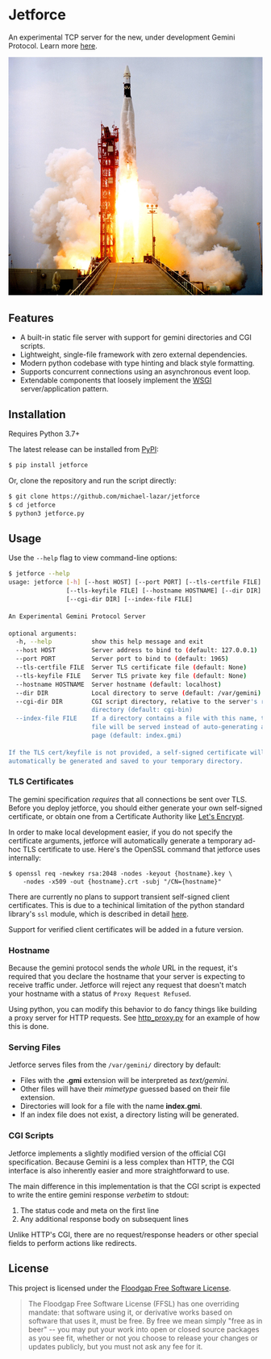# Jetforce

An experimental TCP server for the new, under development Gemini Protocol.
Learn more [here](https://gopher.commons.host/gopher://zaibatsu.circumlunar.space/1/~solderpunk/gemini).

![Rocket Launch](resources/rocket.jpg)

## Features

- A built-in static file server with support for gemini directories and
  CGI scripts.
- Lightweight, single-file framework with zero external dependencies.  
- Modern python codebase with type hinting and black style formatting.
- Supports concurrent connections using an asynchronous event loop.
- Extendable components that loosely implement the [WSGI](https://en.wikipedia.org/wiki/Web_Server_Gateway_Interface)
  server/application pattern.

## Installation

Requires Python 3.7+

The latest release can be installed from [PyPI](https://pypi.org/project/Jetforce/):

```bash
$ pip install jetforce
```

Or, clone the repository and run the script directly:

```bash
$ git clone https://github.com/michael-lazar/jetforce
$ cd jetforce
$ python3 jetforce.py
```

## Usage

Use the ``--help`` flag to view command-line options:

```bash
$ jetforce --help
usage: jetforce [-h] [--host HOST] [--port PORT] [--tls-certfile FILE]
                [--tls-keyfile FILE] [--hostname HOSTNAME] [--dir DIR]
                [--cgi-dir DIR] [--index-file FILE]

An Experimental Gemini Protocol Server

optional arguments:
  -h, --help           show this help message and exit
  --host HOST          Server address to bind to (default: 127.0.0.1)
  --port PORT          Server port to bind to (default: 1965)
  --tls-certfile FILE  Server TLS certificate file (default: None)
  --tls-keyfile FILE   Server TLS private key file (default: None)
  --hostname HOSTNAME  Server hostname (default: localhost)
  --dir DIR            Local directory to serve (default: /var/gemini)
  --cgi-dir DIR        CGI script directory, relative to the server's root
                       directory (default: cgi-bin)
  --index-file FILE    If a directory contains a file with this name, that
                       file will be served instead of auto-generating an index
                       page (default: index.gmi)

If the TLS cert/keyfile is not provided, a self-signed certificate will
automatically be generated and saved to your temporary directory.
```

### TLS Certificates

The gemini specification *requires* that all connections be sent over TLS.
Before you deploy jetforce, you should either generate your own self-signed
certificate, or obtain one from a Certificate Authority like
[Let's Encrypt](https://letsencrypt.org).

In order to make local development easier, if you do not specify the certificate
arguments, jetforce will automatically generate a temporary ad-hoc TLS certificate
to use. Here's the OpenSSL command that jetforce uses internally:


```
$ openssl req -newkey rsa:2048 -nodes -keyout {hostname}.key \
    -nodes -x509 -out {hostname}.crt -subj "/CN={hostname}"
```

There are currently no plans to support transient self-signed client certificates.
This is due to a techinical limitation of the python standard library's ``ssl``
module, which is described in detail 
[here](https://portal.mozz.us/?url=gemini%3A%2F%2Fmozz.us%2Fjournal%2F2019-08-21.txt).

Support for verified client certificates will be added in a future version.

### Hostname

Because the gemini protocol sends the *whole* URL in the request, it's required
that you declare the hostname that your server is expecting to receive traffic
under. Jetforce will reject any request that doesn't match your hostname with a
status of ``Proxy Request Refused``.

Using python, you can modify this behavior to do fancy things like building a
proxy server for HTTP requests. See [http_proxy.py](examples/http_proxy.py) for
an example of how this is done.

### Serving Files

Jetforce serves files from the ``/var/gemini/`` directory by default:

- Files with the **.gmi** extension will be interpreted as *text/gemini*.
- Other files will have their *mimetype* guessed based on their file extension.
- Directories will look for a file with the name **index.gmi**.
- If an index file does not exist, a directory listing will be generated.

### CGI Scripts

Jetforce implements a slightly modified version of the official CGI
specification. Because Gemini is a less complex than HTTP, the CGI interface is
also inherently easier and more straightforward to use.

The main difference in this implementation is that the CGI script is expected
to write the entire gemini response *verbetim* to stdout:

1. The status code and meta on the first line
2. Any additional response body on subsequent lines

Unlike HTTP's CGI, there are no request/response headers or other special
fields to perform actions like redirects.

## License

This project is licensed under the [Floodgap Free Software License](https://www.floodgap.com/software/ffsl/license.html).

> The Floodgap Free Software License (FFSL) has one overriding mandate: that software
> using it, or derivative works based on software that uses it, must be free. By free
> we mean simply "free as in beer" -- you may put your work into open or closed source
> packages as you see fit, whether or not you choose to release your changes or updates
> publicly, but you must not ask any fee for it.
